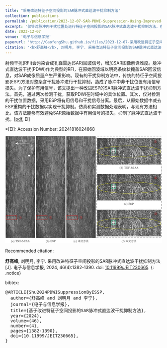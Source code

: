 ```yaml
---
title: "采用改进特征子空间投影的SAR脉冲式直达波干扰抑制方法"
collection: publications
permalink: /publication/2023-12-07-SAR-PDWI-Suppression-Using-Improved-ESSP
excerpt: '仅针对脉冲内干扰位置处进行特征子空间投影的SAR脉冲式直达波干扰抑制方法，在脉冲域尽可能地保护了有用信号。'
date: 2023-12-07
venue: '电子与信息学报'
paperurl: 'http://GaofengShu.github.io/files/2023-12-07-采用改进特征子空间投影的SAR脉冲式直达波干扰抑制方法.pdf'
citation: '<b>舒高峰</b>, 刘明月, 李宁. 采用改进特征子空间投影的SAR脉冲式直达波干扰抑制方法[J]. 电子与信息学报, 2024, 46(4):1382-1390.'
---
```

射频干扰(RFI)会污染合成孔径雷达(SAR)回波信号，增加SAR图像解译难度。脉冲式直达波干扰(PDWI)作为典型的RFI，在原始回波域以明亮条纹状掩盖SAR回波信息，对SAR成像质量产生严重影响。现有的干扰抑制方法中，传统的特征子空间投影(ESP)方法对整条含干扰脉冲进行干扰抑制，造成了脉冲中非干扰位置有用信号损失。为了保护有用信号，该文提出一种改进ESP的SAR脉冲式直达波干扰抑制方法。首先，通过两次检测干扰，获取PDWI在时域中的具体位置。其次，仅对检测的干扰位置数据，采用ESP将有用信号和干扰信号分离。最后，从原始数据中减去ESP重构的干扰数据以实现干扰抑制。仿真和实测数据处理表明，与现有方法相比，该方法能够有效避免SAR原始数据中有用信号的损失，抑制了脉冲式直达波干扰。\[[pdf](http://GaofengShu.github.io/files/2023-12-07-采用改进特征子空间投影的SAR脉冲式直达波干扰抑制方法.pdf), EI\]

*[EI]: Accession Number: 20241816024868

<img src='/images/pubsImages/PDWISuppressionUsingImprovedESSP.jpg'>

Recommended citation:

**舒高峰**, 刘明月, 李宁. 采用改进特征子空间投影的SAR脉冲式直达波干扰抑制方法[J]. 电子与信息学报, 2024, 46(4):1382-1390. doi: [10.11999/JEIT230665](https://doi.org/10.11999/JEIT230665).
{: .notice}

bibtex: 
<pre>
@ARTICLE{Shu2024PDWISuppressionByESSP,
  author={舒高峰 and 刘明月 and 李宁},
  journal={电子与信息学报}, 
  title={基于改进特征子空间投影的SAR脉冲式直达波干扰抑制方法}, 
  year={2024},
  volume={46},
  number={4},
  pages={1382-1390},
  doi={10.11999/JEIT230665},
}
</pre>
